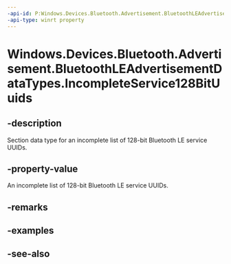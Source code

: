 ----api-id: P:Windows.Devices.Bluetooth.Advertisement.BluetoothLEAdvertisementDataTypes.IncompleteService128BitUuids
-api-type: winrt property
---<!-- Property syntaxpublic byte IncompleteService128BitUuids { get; }--># Windows.Devices.Bluetooth.Advertisement.BluetoothLEAdvertisementDataTypes.IncompleteService128BitUuids## -descriptionSection data type for an incomplete list of 128-bit Bluetooth LE service UUIDs.## -property-valueAn incomplete list of 128-bit Bluetooth LE service UUIDs.## -remarks## -examples## -see-also